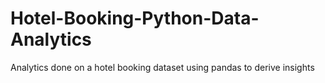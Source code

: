 # Hotel-Booking-Python-Data-Analytics
Analytics done on a hotel booking dataset using pandas to derive insights 
